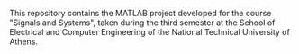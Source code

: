 This repository contains the MATLAB project developed for the course "Signals and Systems", taken during the third semester at the School of Electrical and Computer Engineering of the National Technical University of Athens.
